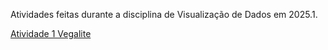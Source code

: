 Atividades feitas durante a disciplina de Visualização de Dados em 2025.1. 

[Atividade 1 Vegalite](https://lucasaraga0.github.io/datavis2025/Vegalite1/)